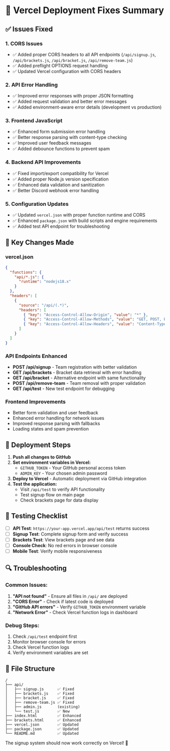 # 🎯 Vercel Deployment Fixes Summary

## ✅ Issues Fixed

### 1. **CORS Issues**
- ✅ Added proper CORS headers to all API endpoints (`/api/signup.js`, `/api/brackets.js`, `/api/bracket.js`, `/api/remove-team.js`)
- ✅ Added preflight OPTIONS request handling
- ✅ Updated Vercel configuration with CORS headers

### 2. **API Error Handling**
- ✅ Improved error responses with proper JSON formatting
- ✅ Added request validation and better error messages
- ✅ Added environment-aware error details (development vs production)

### 3. **Frontend JavaScript**
- ✅ Enhanced form submission error handling
- ✅ Better response parsing with content-type checking
- ✅ Improved user feedback messages
- ✅ Added debounce functions to prevent spam

### 4. **Backend API Improvements**
- ✅ Fixed import/export compatibility for Vercel
- ✅ Added proper Node.js version specification
- ✅ Enhanced data validation and sanitization
- ✅ Better Discord webhook error handling

### 5. **Configuration Updates**
- ✅ Updated `vercel.json` with proper function runtime and CORS
- ✅ Enhanced `package.json` with build scripts and engine requirements
- ✅ Added test API endpoint for troubleshooting

## 🔧 Key Changes Made

### vercel.json
```json
{
  "functions": {
    "api/*.js": {
      "runtime": "nodejs18.x"
    }
  },
  "headers": [
    {
      "source": "/api/(.*)",
      "headers": [
        { "key": "Access-Control-Allow-Origin", "value": "*" },
        { "key": "Access-Control-Allow-Methods", "value": "GET, POST, PUT, DELETE, OPTIONS" },
        { "key": "Access-Control-Allow-Headers", "value": "Content-Type, Authorization" }
      ]
    }
  ]
}
```

### API Endpoints Enhanced
- **POST /api/signup** - Team registration with better validation
- **GET /api/brackets** - Bracket data retrieval with error handling
- **GET /api/bracket** - Alternative endpoint with same functionality
- **POST /api/remove-team** - Team removal with proper validation
- **GET /api/test** - New test endpoint for debugging

### Frontend Improvements
- Better form validation and user feedback
- Enhanced error handling for network issues
- Improved response parsing with fallbacks
- Loading states and spam prevention

## 🚀 Deployment Steps

1. **Push all changes to GitHub**
2. **Set environment variables in Vercel:**
   - `GITHUB_TOKEN` - Your GitHub personal access token
   - `ADMIN_KEY` - Your chosen admin password
3. **Deploy to Vercel** - Automatic deployment via GitHub integration
4. **Test the application:**
   - Visit `/api/test` to verify API functionality
   - Test signup flow on main page
   - Check brackets page for data display

## 🧪 Testing Checklist

- [ ] **API Test**: `https://your-app.vercel.app/api/test` returns success
- [ ] **Signup Test**: Complete signup form and verify success
- [ ] **Brackets Test**: View brackets page and see data
- [ ] **Console Check**: No red errors in browser console
- [ ] **Mobile Test**: Verify mobile responsiveness

## 🔍 Troubleshooting

### Common Issues:
1. **"API not found"** - Ensure all files in `/api/` are deployed
2. **"CORS Error"** - Check if latest code is deployed
3. **"GitHub API errors"** - Verify `GITHUB_TOKEN` environment variable
4. **"Network Error"** - Check Vercel function logs in dashboard

### Debug Steps:
1. Check `/api/test` endpoint first
2. Monitor browser console for errors
3. Check Vercel function logs
4. Verify environment variables are set

## 📁 File Structure
```
/
├── api/
│   ├── signup.js      ✅ Fixed
│   ├── brackets.js    ✅ Fixed  
│   ├── bracket.js     ✅ Fixed
│   ├── remove-team.js ✅ Fixed
│   ├── admin.js       (existing)
│   └── test.js        ✅ New
├── index.html         ✅ Enhanced
├── brackets.html      ✅ Enhanced
├── vercel.json        ✅ Updated
├── package.json       ✅ Updated
└── README.md          ✅ Updated
```

The signup system should now work correctly on Vercel! 🎉
